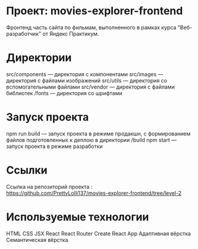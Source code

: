# Проект: movies-explorer-frontend
Фронтенд часть сайта по фильмам, выполненного в рамках курса "Веб-разработчик" от Яндекс Практикум.

# Директории
src/components — директория с компонентами
src/images — директория с файлами изображений
src/utils — директория со вспомогательными файлами
src/vendor — директория с файлами библиотек
/fonts — директория со шрифтами

# Запуск проекта

npm run build — запуск проекта в режиме продакшн, с формированием файлов подготовленных к деплою в директории /build
npm start — запуск проекта в режиме разработки

# Ссылки
Ссылка на репозиторий проекта : https://github.com/PrettyLolli137/movies-explorer-frontend/tree/level-2

# Используемые технологии
HTML
CSS
JSX
React
React Router
Create React App
Адаптивная вёрстка
Семантическая вёрстка